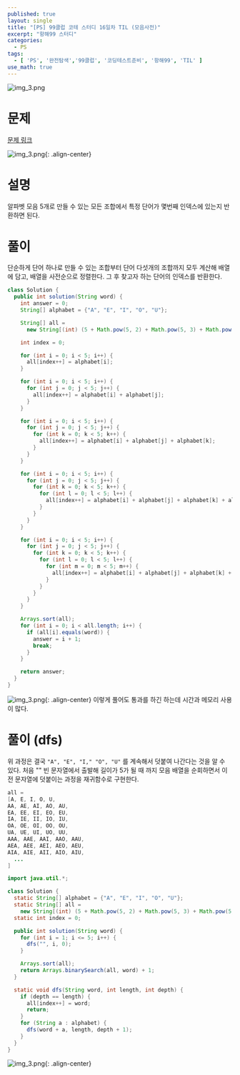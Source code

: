 ```yaml
---
published: true
layout: single
title: "[PS] 99클럽 코테 스터디 16일차 TIL (모음사전)"
excerpt: "항해99 스터디"
categories:
  - PS
tags:
  - [ 'PS', '완전탐색','99클럽', '코딩테스트준비', '항해99', 'TIL' ]
use_math: true
---
```


![img_3.png](https://github.com/zhtmr/static-files-for-posting/blob/main/static-files-for-posting/20240722/99club_TIL_thumbnail/%EA%B8%B0%EB%B3%B8%ED%98%951_java.png?raw=true)

# 문제 

[문제 링크](https://school.programmers.co.kr/learn/courses/30/lessons/84512)

![img_3.png](https://github.com/zhtmr/static-files-for-posting/blob/main/static-files-for-posting/20240806/ex.png?raw=true){: .align-center}

# 설명
알파벳 모음 5개로 만들 수 있는 모든 조합에서 특정 단어가 몇번째 인덱스에 있는지 반환하면 된다.

# 풀이
단순하게 단어 하나로 만들 수 있는 조합부터 단어 다섯개의 조합까지 모두 계산해 배열에 담고, 배열을 사전순으로 정렬한다. 그 후 찾고자 하는 단어의 인덱스를 반환한다.

```java
class Solution {
  public int solution(String word) {
    int answer = 0;
    String[] alphabet = {"A", "E", "I", "O", "U"};

    String[] all =
      new String[(int) (5 + Math.pow(5, 2) + Math.pow(5, 3) + Math.pow(5, 4) + Math.pow(5, 5))];

    int index = 0;

    for (int i = 0; i < 5; i++) {
      all[index++] = alphabet[i];
    }

    for (int i = 0; i < 5; i++) {
      for (int j = 0; j < 5; j++) {
        all[index++] = alphabet[i] + alphabet[j];
      }
    }

    for (int i = 0; i < 5; i++) {
      for (int j = 0; j < 5; j++) {
        for (int k = 0; k < 5; k++) {
          all[index++] = alphabet[i] + alphabet[j] + alphabet[k];
        }
      }
    }

    for (int i = 0; i < 5; i++) {
      for (int j = 0; j < 5; j++) {
        for (int k = 0; k < 5; k++) {
          for (int l = 0; l < 5; l++) {
            all[index++] = alphabet[i] + alphabet[j] + alphabet[k] + alphabet[l];
          }
        }
      }
    }

    for (int i = 0; i < 5; i++) {
      for (int j = 0; j < 5; j++) {
        for (int k = 0; k < 5; k++) {
          for (int l = 0; l < 5; l++) {
            for (int m = 0; m < 5; m++) {
              all[index++] = alphabet[i] + alphabet[j] + alphabet[k] + alphabet[l] + alphabet[m];
            }
          }
        }
      }
    }

    Arrays.sort(all);
    for (int i = 0; i < all.length; i++) {
      if (all[i].equals(word)) {
        answer = i + 1;
        break;
      }
    }

    return answer;
  }
}
```

![img_3.png](https://github.com/zhtmr/static-files-for-posting/blob/main/static-files-for-posting/20240806/result.png?raw=true){: .align-center}
이렇게 풀어도 통과를 하긴 하는데 시간과 메모리 사용이 많다.


# 풀이 (dfs)
위 과정은 결국 `"A", "E", "I," "O", "U"` 를 계속해서 덧붙여 나간다는 것을 알 수 있다. 처음 "" 빈 문자열에서 출발해 길이가 5가 될 때 까지 모음 배열을 순회하면서 이전 문자열에 덧붙이는 과정을 재귀함수로 구현한다.

```java
all =
[A, E, I, O, U, 
AA, AE, AI, AO, AU, 
EA, EE, EI, EO, EU, 
IA, IE, II, IO, IU, 
OA, OE, OI, OO, OU,
UA, UE, UI, UO, UU,
AAA, AAE, AAI, AAO, AAU,
AEA, AEE, AEI, AEO, AEU,
AIA, AIE, AII, AIO, AIU,
  ...
]
```

```java
import java.util.*;

class Solution {
  static String[] alphabet = {"A", "E", "I", "O", "U"};
  static String[] all =
    new String[(int) (5 + Math.pow(5, 2) + Math.pow(5, 3) + Math.pow(5, 4) + Math.pow(5, 5))];
  static int index = 0;

  public int solution(String word) {
    for (int i = 1; i <= 5; i++) {
      dfs("", i, 0);
    }

    Arrays.sort(all);
    return Arrays.binarySearch(all, word) + 1;
  }

  static void dfs(String word, int length, int depth) {
    if (depth == length) {
      all[index++] = word;
      return;
    }
    for (String a : alphabet) {
      dfs(word + a, length, depth + 1);
    }
  }
}
```
![img_3.png](https://github.com/zhtmr/static-files-for-posting/blob/main/static-files-for-posting/20240806/result2.png?raw=true){: .align-center}
